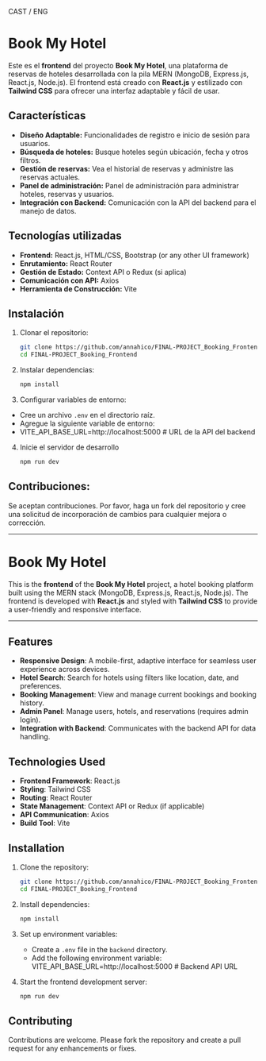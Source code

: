 CAST / ENG

# Book My Hotel

Este es el **frontend** del proyecto **Book My Hotel**, una plataforma de reservas de hoteles desarrollada con la pila MERN (MongoDB, Express.js, React.js, Node.js). El frontend está creado con **React.js** y estilizado con **Tailwind CSS** para ofrecer una interfaz adaptable y fácil de usar.

## Características

- **Diseño Adaptable:** Funcionalidades de registro e inicio de sesión para usuarios.
- **Búsqueda de hoteles:** Busque hoteles según ubicación, fecha y otros filtros.
- **Gestión de reservas:** Vea el historial de reservas y administre las reservas actuales.
- **Panel de administración:** Panel de administración para administrar hoteles, reservas y usuarios.
- **Integración con Backend:** Comunicación con la API del backend para el manejo de datos.

## Tecnologías utilizadas

- **Frontend:** React.js, HTML/CSS, Bootstrap (or any other UI framework)
- **Enrutamiento:** React Router
- **Gestión de Estado:** Context API o Redux (si aplica)
- **Comunicación con API:** Axios
- **Herramienta de Construcción:** Vite

## Instalación

1. Clonar el repositorio:

   ```bash
   git clone https://github.com/annahico/FINAL-PROJECT_Booking_Frontend.git
   cd FINAL-PROJECT_Booking_Frontend
   ```

2. Instalar dependencias:

   ```bash
   npm install
   ```

3. Configurar variables de entorno:

- Cree un archivo `.env` en el directorio raíz.
- Agregue la siguiente variable de entorno:
- VITE_API_BASE_URL=http://localhost:5000 # URL de la API del backend

4. Inicie el servidor de desarrollo

   ```bash
   npm run dev
   ```

## Contribuciones:

Se aceptan contribuciones. Por favor, haga un fork del repositorio y cree una solicitud de incorporación de cambios para cualquier mejora o corrección.

---

# Book My Hotel

This is the **frontend** of the **Book My Hotel** project, a hotel booking platform built using the MERN stack (MongoDB, Express.js, React.js, Node.js). The frontend is developed with **React.js** and styled with **Tailwind CSS** to provide a user-friendly and responsive interface.

---

## Features

- **Responsive Design**: A mobile-first, adaptive interface for seamless user experience across devices.
- **Hotel Search**: Search for hotels using filters like location, date, and preferences.
- **Booking Management**: View and manage current bookings and booking history.
- **Admin Panel**: Manage users, hotels, and reservations (requires admin login).
- **Integration with Backend**: Communicates with the backend API for data handling.

## Technologies Used

- **Frontend Framework**: React.js
- **Styling**: Tailwind CSS
- **Routing**: React Router
- **State Management**: Context API or Redux (if applicable)
- **API Communication**: Axios
- **Build Tool**: Vite

## Installation

1. Clone the repository:

   ```bash
   git clone https://github.com/annahico/FINAL-PROJECT_Booking_Frontend
   cd FINAL-PROJECT_Booking_Frontend
   ```

2. Install dependencies:

   ```bash
   npm install
   ```

3. Set up environment variables:

   - Create a `.env` file in the `backend` directory.
   - Add the following environment variable:
     VITE_API_BASE_URL=http://localhost:5000 # Backend API URL

4. Start the frontend development server:

   ```bash
   npm run dev
   ```

## Contributing

Contributions are welcome. Please fork the repository and create a pull request for any enhancements or fixes.
